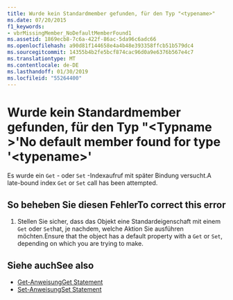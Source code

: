 ```yaml
---
title: Wurde kein Standardmember gefunden, für den Typ "<typename>"
ms.date: 07/20/2015
f1_keywords:
- vbrMissingMember_NoDefaultMemberFound1
ms.assetid: 1869ecb8-7c6a-422f-86ac-5da96c6adc66
ms.openlocfilehash: a90d81f144658e4a4b48e393358ffcb51b579dc4
ms.sourcegitcommit: 14355b4b2fe5bcf874cac96d0a9e6376b567e4c7
ms.translationtype: MT
ms.contentlocale: de-DE
ms.lasthandoff: 01/30/2019
ms.locfileid: "55264400"
---
```

# <a name="no-default-member-found-for-type-typename"></a><span data-ttu-id="dcc85-102">Wurde kein Standardmember gefunden, für den Typ "\<Typname >'</span><span class="sxs-lookup"><span data-stu-id="dcc85-102">No default member found for type '\<typename>'</span></span>
<span data-ttu-id="dcc85-103">Es wurde ein `Get` - oder `Set` -Indexaufruf mit später Bindung versucht.</span><span class="sxs-lookup"><span data-stu-id="dcc85-103">A late-bound index `Get` or `Set` call has been attempted.</span></span>  
  
## <a name="to-correct-this-error"></a><span data-ttu-id="dcc85-104">So beheben Sie diesen Fehler</span><span class="sxs-lookup"><span data-stu-id="dcc85-104">To correct this error</span></span>  
  
1.  <span data-ttu-id="dcc85-105">Stellen Sie sicher, dass das Objekt eine Standardeigenschaft mit einem `Get` oder `Set`hat, je nachdem, welche Aktion Sie ausführen möchten.</span><span class="sxs-lookup"><span data-stu-id="dcc85-105">Ensure that the object has a default property with a `Get` or `Set`, depending on which you are trying to make.</span></span>  
  
## <a name="see-also"></a><span data-ttu-id="dcc85-106">Siehe auch</span><span class="sxs-lookup"><span data-stu-id="dcc85-106">See also</span></span>
- [<span data-ttu-id="dcc85-107">Get-Anweisung</span><span class="sxs-lookup"><span data-stu-id="dcc85-107">Get Statement</span></span>](../../visual-basic/language-reference/statements/get-statement.md)
- [<span data-ttu-id="dcc85-108">Set-Anweisung</span><span class="sxs-lookup"><span data-stu-id="dcc85-108">Set Statement</span></span>](../../visual-basic/language-reference/statements/set-statement.md)
